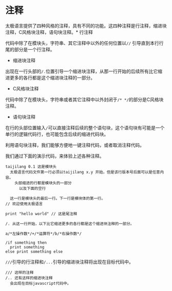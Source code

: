 # 注释

太极语言提供了四种风格的注释，具有不同的功能。这四种注释是行注释，缩进块注释，C风格块注释，语句块注释。* 行注释

代码中除了在模块头，字符串、其它注释中以外的任何位置以`//`
引导直到本行行尾的部分是一个行注释。

* 缩进块注释

出现在一行头部的`/.`位置引导一个缩进块注释，从那一行开始的后续所有比它缩进更多的各行都是这个缩进块注释的一部分。

* C风格块注释

代码中除了在模块头，字符串或者其它注释中以外封闭于`/* */`的部分是C风格块注释。

* 语句块注释

在行的头部位置输入`/`可以直接注释后续的整个语句块，这个语句块有可能是一个单行的逻辑代码行，也可能包含后续的缩进代码块。

利用语句块注释，我们能够方便地一键注释代码，或者取消注释代码。

我们通过下面的演示代码，来体验上述各种注释。

```taijilang
taijilang 0.1 这是模块头  
  太极语言代码文件第一行必须以taijilang x.y 开始，但是该行版本号后面可以是任意内容。
    头部缩进的行都是模块头的一部分
      以及下面的空行

  这一行是模块头的最后一行。下一行是模块体的第一行。
// 欢迎使用太极语言

print "hello world" // 这是尾注释

/. 从这一行开始，以下比它缩进更多的各行都是这个缩进块注释的一部分。

a/*左操作数*/+/*运算符*/b/*右操作数*/

/if something then
  print something
else print something else

```

`///`引导的行注释和`/...`引导的缩进块注释将出现在目标代码中。

```taijilang
/// 这样的注释
/.. 还有这样的缩进块注释
  会出现在目标javascript代码中。
```
